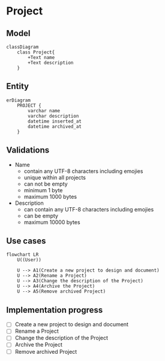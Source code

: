 # Project

## Model
```mermaid
classDiagram
    class Project{
        +Text name
        +Text description
    }
```

## Entity

```mermaid
erDiagram
    PROJECT {
        varchar name
        varchar description
        datetime inserted_at
        datetime archived_at
    }
```

## Validations

* Name
    * contain any UTF-8 characters including emojies
    * unique within all projects
    * can not be empty
    * minimum 1 byte
    * maximum 1000 bytes
* Description
    * can contain any UTF-8 characters including emojies
    * can be empty
    * maximum 10000 bytes

## Use cases
```mermaid
flowchart LR
    U((User))

    U --> A1(Create a new project to design and document)
    U --> A2(Rename a Project)
    U --> A3(Change the description of the Project)
    U --> A4(Archive the Project)
    U --> A5(Remove archived Project)
```

## Implementation progress
* [ ] Create a new project to design and document
* [ ] Rename a Project
* [ ] Change the description of the Project
* [ ] Archive the Project
* [ ] Remove archived Project
